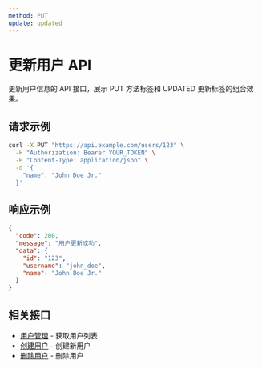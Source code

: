 ```yaml
---
method: PUT
update: updated
---
```


# 更新用户 API

更新用户信息的 API 接口，展示 PUT 方法标签和 UPDATED 更新标签的组合效果。

## 请求示例

```bash
curl -X PUT "https://api.example.com/users/123" \
  -H "Authorization: Bearer YOUR_TOKEN" \
  -H "Content-Type: application/json" \
  -d '{
    "name": "John Doe Jr."
  }'
```

## 响应示例

```json
{
  "code": 200,
  "message": "用户更新成功",
  "data": {
    "id": "123",
    "username": "john_doe",
    "name": "John Doe Jr."
  }
}
```

## 相关接口

- [用户管理](/api/users) - 获取用户列表
- [创建用户](/api/create-user) - 创建新用户
- [删除用户](/api/delete-user) - 删除用户 